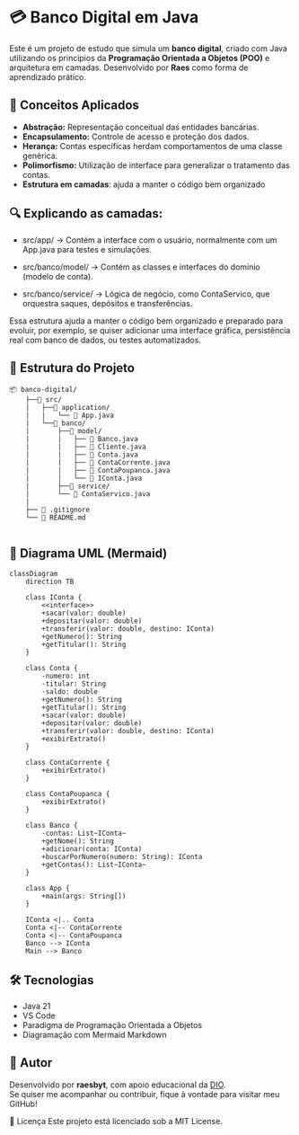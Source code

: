 # 💳 Banco Digital em Java

Este é um projeto de estudo que simula um **banco digital**, criado com Java utilizando os princípios da **Programação Orientada a Objetos (POO)** e arquitetura em camadas. Desenvolvido por **Raes** como forma de aprendizado prático.

## 🧠 Conceitos Aplicados

- **Abstração:** Representação conceitual das entidades bancárias.
- **Encapsulamento:** Controle de acesso e proteção dos dados.
- **Herança:** Contas específicas herdam comportamentos de uma classe genérica.
- **Polimorfismo:** Utilização de interface para generalizar o tratamento das contas.
- **Estrutura em camadas**: ajuda a manter o código bem organizado

## 🔍 Explicando as camadas:

- src/app/ → Contém a interface com o usuário, normalmente com um App.java para testes e simulações.

- src/banco/model/ → Contém as classes e interfaces do domínio (modelo de conta).

- src/banco/service/ → Lógica de negócio, como ContaServico, que orquestra saques, depósitos e transferências.

Essa estrutura ajuda a manter o código bem organizado e preparado para evoluir, por exemplo, se quiser adicionar uma interface gráfica, persistência real com banco de dados, ou testes automatizados.

## 🧱 Estrutura do Projeto
````
📦 banco-digital/
    ├──📁 src/
    |   ├──📁 application/
    |   |   └── 📄 App.java
    |   └──📁 banco/
    |       ├──📁 model/
    |       |   ├── 📄 Banco.java
    |       |   ├── 📄 Cliente.java
    |       |   ├── 📄 Conta.java
    |       |   ├── 📄 ContaCorrente.java
    |       |   ├── 📄 ContaPoupanca.java
    |       |   └── 📄 IConta.java
    |       ├──📁 service/
    |       └── 📄 ContaServico.java
    |   
    ├── 📄 .gitignore
    └── 📄 README.md
         
````

## 🎨 Diagrama UML (Mermaid)
```mermaid
classDiagram
    direction TB

    class IConta {
        <<interface>>
        +sacar(valor: double)
        +depositar(valor: double)
        +transferir(valor: double, destino: IConta)
        +getNumero(): String
        +getTitular(): String
    }

    class Conta {
        -numero: int
        -titular: String
        -saldo: double
        +getNumero(): String
        +getTitular(): String
        +sacar(valor: double)
        +depositar(valor: double)
        +transferir(valor: double, destino: IConta)
        +exibirExtrato()
    }

    class ContaCorrente {
        +exibirExtrato()
    }

    class ContaPoupanca {
        +exibirExtrato()
    }

    class Banco {
        -contas: List~IConta~
        +getNome(): String
        +adicionar(conta: IConta)
        +buscarPorNumero(numero: String): IConta
        +getContas(): List~IConta~
    }

    class App {
        +main(args: String[])
    }

    IConta <|.. Conta
    Conta <|-- ContaCorrente
    Conta <|-- ContaPoupanca
    Banco --> IConta
    Main --> Banco
```
## 🛠️ Tecnologias

- Java 21
- VS Code
- Paradigma de Programação Orientada a Objetos
- Diagramação com Mermaid Markdown

## 👤 Autor

Desenvolvido por **raesbyt**, com apoio educacional da [DIO](https://dio.me).  
Se quiser me acompanhar ou contribuir, fique à vontade para visitar meu GitHub!

📄 Licença
Este projeto está licenciado sob a MIT License.


